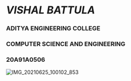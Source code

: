  # <i><b>VISHAL BATTULA</b></i>
### ADITYA ENGINEERING COLLEGE
### COMPUTER SCIENCE AND ENGINEERING
### 20A91A0506
![IMG_20210625_100102_853](https://user-images.githubusercontent.com/85949943/142975534-7d87cad4-cc95-496e-be16-eea5c1d5c7a8.jpg)

